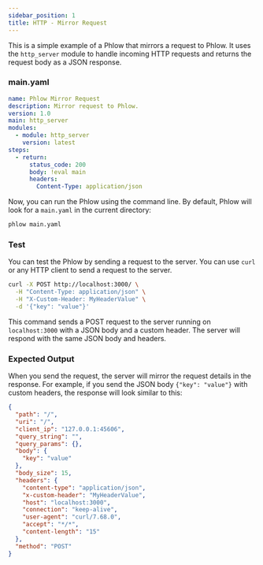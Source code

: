 ```yaml
---
sidebar_position: 1
title: HTTP - Mirror Request
---
```

This is a simple example of a Phlow that mirrors a request to Phlow. It uses the `http_server` module to handle incoming HTTP requests and returns the request body as a JSON response.

### main.yaml

```yaml
name: Phlow Mirror Request
description: Mirror request to Phlow.
version: 1.0
main: http_server
modules:
  - module: http_server
    version: latest
steps:
  - return:
      status_code: 200
      body: !eval main
      headers:
        Content-Type: application/json
```

Now, you can run the Phlow using the command line. By default, Phlow will look for a `main.yaml` in the current directory:

```bash
phlow main.yaml
```

### Test
You can test the Phlow by sending a request to the server. You can use `curl` or any HTTP client to send a request to the server.


```bash
curl -X POST http://localhost:3000/ \
  -H "Content-Type: application/json" \
  -H "X-Custom-Header: MyHeaderValue" \
  -d '{"key": "value"}'
```

This command sends a POST request to the server running on `localhost:3000` with a JSON body and a custom header. The server will respond with the same JSON body and headers.

### Expected Output
When you send the request, the server will mirror the request details in the response. For example, if you send the JSON body `{"key": "value"}` with custom headers, the response will look similar to this:

```json
{
  "path": "/",
  "uri": "/",
  "client_ip": "127.0.0.1:45606",
  "query_string": "",
  "query_params": {},
  "body": {
    "key": "value"
  },
  "body_size": 15,
  "headers": {
    "content-type": "application/json",
    "x-custom-header": "MyHeaderValue",
    "host": "localhost:3000",
    "connection": "keep-alive",
    "user-agent": "curl/7.68.0",
    "accept": "*/*",
    "content-length": "15"
  },
  "method": "POST"
}
```